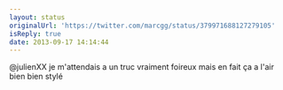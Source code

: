 ```yaml
---
layout: status
originalUrl: 'https://twitter.com/marcgg/status/379971688127279105'
isReply: true
date: 2013-09-17 14:14:44
---
```


@julienXX je m'attendais a un truc vraiment foireux mais en fait ça a l'air bien bien stylé
